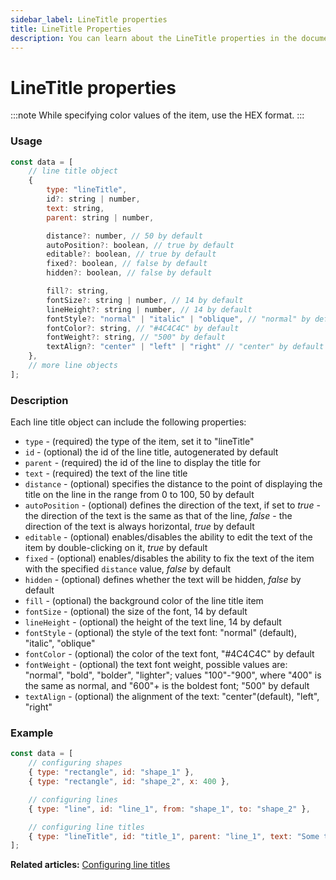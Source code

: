 ```yaml
---
sidebar_label: LineTitle properties 
title: LineTitle Properties
description: You can learn about the LineTitle properties in the documentation of the DHTMLX JavaScript Diagram library. Browse developer guides and API reference, try out code examples and live demos, and download a free 30-day evaluation version of DHTMLX Diagram.
---
```


# LineTitle properties

:::note 
While specifying color values of the item, use the HEX format.
:::

### Usage

~~~jsx
const data = [
    // line title object
    {
        type: "lineTitle",
        id?: string | number,
        text: string,
        parent: string | number, 

        distance?: number, // 50 by default
        autoPosition?: boolean, // true by default
        editable?: boolean, // true by default
        fixed?: boolean, // false by default
        hidden?: boolean, // false by default

        fill?: string,
        fontSize?: string | number, // 14 by default
        lineHeight?: string | number, // 14 by default
        fontStyle?: "normal" | "italic" | "oblique", // "normal" by default
        fontColor?: string, // "#4C4C4C" by default
        fontWeight?: string, // "500" by default
        textAlign?: "center" | "left" | "right" // "center" by default
    },
    // more line objects
];
~~~

### Description

Each line title object can include the following properties:

- `type` - (required) the type of the item, set it to "lineTitle"
- `id` - (optional) the id of the line title, autogenerated by default
- `parent` - (required) the id of the line to display the title for
- `text` - (required) the text of the line title
- `distance` - (optional) specifies the distance to the point of displaying the title on the line in the range from 0 to 100, 50 by default
- `autoPosition` - (optional) defines the direction of the text, if set to *true* - the direction of the text is the same as that of the line, *false* - the direction of the text is always horizontal, *true* by default
- `editable` - (optional) enables/disables the ability to edit the text of the item by double-clicking on it, *true* by default
- `fixed` - (optional) enables/disables the ability to fix the text of the item with the specified `distance` value, *false* by default
- `hidden` - (optional) defines whether the text will be hidden, *false* by default 
- `fill` - (optional) the background color of the line title item
- `fontSize` - (optional) the size of the font, 14 by default
- `lineHeight` - (optional) the height of the text line, 14 by default
- `fontStyle` - (optional) the style of the text font: "normal" (default), "italic", "oblique"
- `fontColor` - (optional) the color of the text font, "#4C4C4C" by default
- `fontWeight` - (optional) the text font weight, possible values are: "normal", "bold", "bolder", "lighter"; values "100"-"900", where "400" is the same as normal, and "600"+ is the boldest font; "500" by default
- `textAlign` - (optional) the alignment of the text: "center"(default), "left", "right"

### Example

~~~jsx
const data = [
    // configuring shapes
    { type: "rectangle", id: "shape_1" },
    { type: "rectangle", id: "shape_2", x: 400 },

    // configuring lines
    { type: "line", id: "line_1", from: "shape_1", to: "shape_2" },

    // configuring line titles
    { type: "lineTitle", id: "title_1", parent: "line_1", text: "Some text" }
];
~~~

**Related articles:** [Configuring line titles](../../line_titles/)
